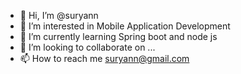 - 👋 Hi, I’m @suryann
- 👀 I’m interested in Mobile Application Development
- 🌱 I’m currently learning Spring boot and node js
- 💞️ I’m looking to collaborate on ...
- 📫 How to reach me suryann@gmail.com

<!---
suryann/suryann is a ✨ special ✨ repository because its `README.md` (this file) appears on your GitHub profile.
You can click the Preview link to take a look at your changes.
--->
